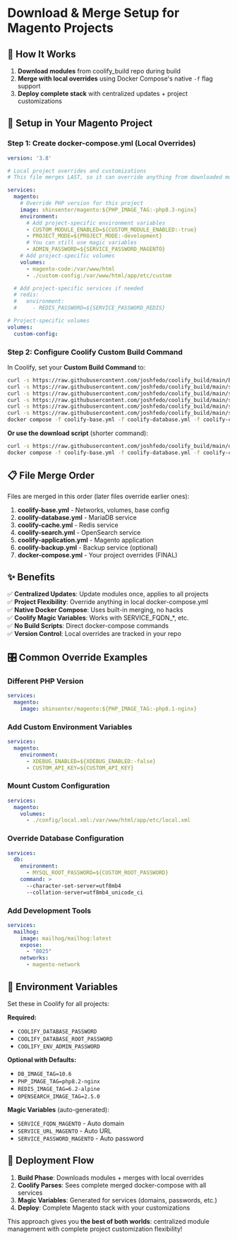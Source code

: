 # Download & Merge Setup for Magento Projects

## 🎯 **How It Works**

1. **Download modules** from coolify_build repo during build
2. **Merge with local overrides** using Docker Compose's native `-f` flag support  
3. **Deploy complete stack** with centralized updates + project customizations

## 🚀 **Setup in Your Magento Project**

### **Step 1: Create docker-compose.yml (Local Overrides)**

```yaml
version: '3.8'

# Local project overrides and customizations
# This file merges LAST, so it can override anything from downloaded modules

services:
  magento:
    # Override PHP version for this project
    image: shinsenter/magento:${PHP_IMAGE_TAG:-php8.3-nginx}
    environment:
      # Add project-specific environment variables
      - CUSTOM_MODULE_ENABLED=${CUSTOM_MODULE_ENABLED:-true}
      - PROJECT_MODE=${PROJECT_MODE:-development}
      # You can still use magic variables
      - ADMIN_PASSWORD=${SERVICE_PASSWORD_MAGENTO}
    # Add project-specific volumes
    volumes:
      - magento-code:/var/www/html
      - ./custom-config:/var/www/html/app/etc/custom

  # Add project-specific services if needed
  # redis:
  #   environment:
  #     - REDIS_PASSWORD=${SERVICE_PASSWORD_REDIS}

# Project-specific volumes
volumes:
  custom-config:
```

### **Step 2: Configure Coolify Custom Build Command**

In Coolify, set your **Custom Build Command** to:

```bash
curl -s https://raw.githubusercontent.com/joshfedo/coolify_build/main/base.yml -o coolify-base.yml && \
curl -s https://raw.githubusercontent.com/joshfedo/coolify_build/main/services/database.yml -o coolify-database.yml && \
curl -s https://raw.githubusercontent.com/joshfedo/coolify_build/main/services/cache.yml -o coolify-cache.yml && \
curl -s https://raw.githubusercontent.com/joshfedo/coolify_build/main/services/search.yml -o coolify-search.yml && \
curl -s https://raw.githubusercontent.com/joshfedo/coolify_build/main/services/application.yml -o coolify-application.yml && \
curl -s https://raw.githubusercontent.com/joshfedo/coolify_build/main/services/backup.yml -o coolify-backup.yml && \
docker compose -f coolify-base.yml -f coolify-database.yml -f coolify-cache.yml -f coolify-search.yml -f coolify-application.yml -f coolify-backup.yml -f docker-compose.yml build
```

**Or use the download script** (shorter command):

```bash
curl -s https://raw.githubusercontent.com/joshfedo/coolify_build/main/download.sh | bash && \
docker compose -f coolify-base.yml -f coolify-database.yml -f coolify-cache.yml -f coolify-search.yml -f coolify-application.yml -f coolify-backup.yml -f docker-compose.yml build
```

## 📋 **File Merge Order**

Files are merged in this order (later files override earlier ones):

1. **coolify-base.yml** - Networks, volumes, base config
2. **coolify-database.yml** - MariaDB service
3. **coolify-cache.yml** - Redis service  
4. **coolify-search.yml** - OpenSearch service
5. **coolify-application.yml** - Magento application
6. **coolify-backup.yml** - Backup service (optional)
7. **docker-compose.yml** - Your project overrides (FINAL)

## ✨ **Benefits**

✅ **Centralized Updates**: Update modules once, applies to all projects  
✅ **Project Flexibility**: Override anything in local docker-compose.yml  
✅ **Native Docker Compose**: Uses built-in merging, no hacks  
✅ **Coolify Magic Variables**: Works with SERVICE_FQDN_*, etc.  
✅ **No Build Scripts**: Direct docker-compose commands  
✅ **Version Control**: Local overrides are tracked in your repo  

## 🎛️ **Common Override Examples**

### **Different PHP Version**
```yaml
services:
  magento:
    image: shinsenter/magento:${PHP_IMAGE_TAG:-php8.1-nginx}
```

### **Add Custom Environment Variables**
```yaml
services:
  magento:
    environment:
      - XDEBUG_ENABLED=${XDEBUG_ENABLED:-false}
      - CUSTOM_API_KEY=${CUSTOM_API_KEY}
```

### **Mount Custom Configuration**
```yaml
services:
  magento:
    volumes:
      - ./config/local.xml:/var/www/html/app/etc/local.xml
```

### **Override Database Configuration**
```yaml
services:
  db:
    environment:
      - MYSQL_ROOT_PASSWORD=${CUSTOM_ROOT_PASSWORD}
    command: >
      --character-set-server=utf8mb4
      --collation-server=utf8mb4_unicode_ci
```

### **Add Development Tools**
```yaml
services:
  mailhog:
    image: mailhog/mailhog:latest
    expose:
      - "8025"
    networks:
      - magento-network
```

## 🔧 **Environment Variables**

Set these in Coolify for all projects:

**Required:**
- `COOLIFY_DATABASE_PASSWORD` 
- `COOLIFY_DATABASE_ROOT_PASSWORD`
- `COOLIFY_ENV_ADMIN_PASSWORD`

**Optional with Defaults:**
- `DB_IMAGE_TAG=10.6`
- `PHP_IMAGE_TAG=php8.2-nginx`
- `REDIS_IMAGE_TAG=6.2-alpine` 
- `OPENSEARCH_IMAGE_TAG=2.5.0`

**Magic Variables** (auto-generated):
- `SERVICE_FQDN_MAGENTO` - Auto domain
- `SERVICE_URL_MAGENTO` - Auto URL
- `SERVICE_PASSWORD_MAGENTO` - Auto password

## 🎯 **Deployment Flow**

1. **Build Phase**: Downloads modules + merges with local overrides
2. **Coolify Parses**: Sees complete merged docker-compose with all services
3. **Magic Variables**: Generated for services (domains, passwords, etc.)
4. **Deploy**: Complete Magento stack with your customizations

This approach gives you **the best of both worlds**: centralized module management with complete project customization flexibility!
